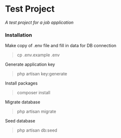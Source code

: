 # Test Project

<i>A test project for a job application</i>

### Installation

Make copy of .env file and fill in data for DB connection
> cp .env.example .env

Generate application key
> php artisan key:generate

Install packages
> composer install

Migrate database
> php artisan migrate

Seed database
> php artisan db:seed
